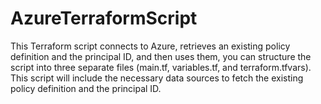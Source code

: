 # AzureTerraformScript
This Terraform script  connects to Azure, retrieves an existing policy definition and the principal ID, and then uses them, you can structure the script into three separate files (main.tf, variables.tf, and terraform.tfvars). This script will include the necessary data sources to fetch the existing policy definition and the principal ID.
